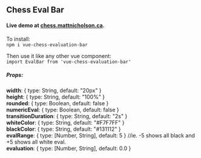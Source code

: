 ## Chess Eval Bar

#### Live demo at [chess.mattnicholson.ca](https://chess.mattnicholson.ca/).

To install:  
```npm i vue-chess-evaluation-bar```

Then use it like any other vue component:  
```import EvalBar from 'vue-chess-evaluation-bar'```
##### Props:

**width**: { type: String, default: "20px" }  
**height**: { type: String, default: "100%" }    
**rounded**: { type: Boolean, default: false }   
**numericEval**: { type: Boolean, default: false }   
**transitionDuration**: { type: String, default: "2s" }      
**whiteColor**: { type: String, default: "#F7F7FF" }    
**blackColor**: { type: String, default: "#131112" }    
**evalRange**: { type: [Number, String], default: 5 } //ie. -5 shows all black and +5 shows all white eval.    
**evaluation**: { type: [Number, String], default: 0.0 }  